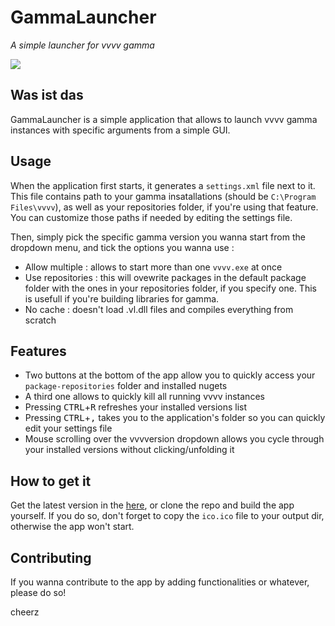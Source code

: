 # GammaLauncher

_A simple launcher for vvvv gamma_

![](https://raw.githubusercontent.com/sebescudie/GammaLauncher/master/capture.PNG)

## Was ist das

GammaLauncher is a simple application that allows to launch vvvv gamma instances with specific arguments from a simple GUI.

## Usage

When the application first starts, it generates a `settings.xml` file next to it. This file contains path to your gamma insatallations (should be `C:\Program Files\vvvv`), as well as your repositories folder, if you're using that feature. You can customize those paths if needed by editing the settings file.

Then, simply pick the specific gamma version you wanna start from the dropdown menu, and tick the options you wanna use :

- Allow multiple : allows to start more than one `vvvv.exe` at once
- Use repositories : this will ovewrite packages in the default package folder with the ones in your repositories folder, if you specify one. This is usefull if you're building libraries for gamma.
- No cache : doesn't load .vl.dll files and compiles everything from scratch

## Features

- Two buttons at the bottom of the app allow you to quickly access your `package-repositories` folder and installed nugets
- A third one allows to quickly kill all running vvvv instances
- Pressing <kbd>CTRL</kbd>+<kbd>R</kbd> refreshes your installed versions list
- Pressing <kbd>CTRL</kbd>+<kbd>,</kbd> takes you to the application's folder so you can quickly edit your settings file
- Mouse scrolling over the vvvversion dropdown allows you cycle through your installed versions without clicking/unfolding it

## How to get it

Get the latest version in the [here](https://github.com/sebescudie/GammaLauncher/releases), or clone the repo and build the app yourself. If you do so, don't forget to copy the `ico.ico` file to your output dir, otherwise the app won't start.

## Contributing

If you wanna contribute to the app by adding functionalities or whatever, please do so!

cheerz
